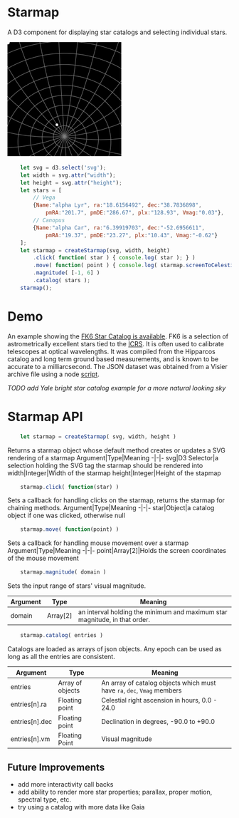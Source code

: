 # Starmap

A D3 component for displaying star catalogs and selecting individual stars.

![Starmap](stars.png)

``` Javascript
    let svg = d3.select('svg');
    let width = svg.attr("width");
    let height = svg.attr("height");
    let stars = [
        // Vega
        {Name:"alpha Lyr", ra:"18.6156492", dec:"38.7836898",
            pmRA:"201.7", pmDE:"286.67", plx:"128.93", Vmag:"0.03"},
        // Canopus
        {Name:"alpha Car", ra:"6.39919703", dec:"-52.6956611",
            pmRA:"19.37", pmDE:"23.27", plx:"10.43", Vmag:"-0.62"}
    ];
    let starmap = createStarmap(svg, width, height)
        .click( function( star ) { console.log( star ); } )
        .move( function( point ) { console.log( starmap.screenToCelestial( point ) ); } )
        .magnitude( [-1, 6] )
        .catalog( stars );
    starmap();
```

# Demo

An example showing the [FK6 Star Catalog is available](https://caseyshields.github.io/starmap/index.html). FK6 is a selection of astrometrically excellent stars tied to the [ICRS](https://en.wikipedia.org/wiki/International_Celestial_Reference_System). It is often used to calibrate telescopes at optical wavelengths. It was compiled from the Hipparcos catalog and long term ground based measurements, and is known to be accurate to a milliarcsecond. The JSON dataset was obtained from a Visier archive file using a node [script](https://github.com/caseyshields/starlog).

*TODO add Yale bright star catalog example for a more natural looking sky*

# Starmap API

``` Javascript
    let starmap = createStarmap( svg, width, height )
```
Returns a starmap object whose default method creates or updates a SVG rendering of a starmap
Argument|Type|Meaning
-|-|-
svg|D3 Selector|a selection holding the SVG tag the starmap should be rendered into
width|Integer|Width of the starmap
height|Integer|Height of the stapmap

``` Javascript
    starmap.click( function(star) )
```
Sets a callback for handling clicks on the starmap, returns the starmap for chaining methods.
Argument|Type|Meaning
-|-|-
star|Object|a catalog object if one was clicked, otherwise null

``` Javascript
    starmap.move( function(point) )
```
Sets a callback for handling mouse movement over a starmap
Argument|Type|Meaning
-|-|-
point|Array[2]|Holds the screen coordinates of the mouse movement

``` Javascript
    starmap.magnitude( domain )
```
Sets the input range of stars' visual magnitude.

Argument|Type|Meaning
-|-|-
domain|Array[2]|an interval holding the minimum and maximum star magnitude, in that order.

```Javascript
    starmap.catalog( entries )
```
Catalogs are loaded as arrays of json objects.
Any epoch can be used as long as all the entries are consistent.

Argument|Type|Meaning
-|-|-
entries|Array of objects|An array of catalog objects which must have `ra`, `dec`, `Vmag` members
entries[n].ra | Floating point | Celestial right ascension in hours, 0.0 - 24.0
entries[n].dec | Floating point | Declination in degrees, -90.0 to +90.0
entries[n].vm | Floating Point | Visual magnitude

## Future Improvements
 - add more interactivity call backs
 - add ability to render more star properties; parallax, proper motion, spectral type, etc.
 - try using a catalog with more data like Gaia